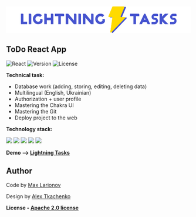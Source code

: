 ![Lightning Tasks](https://raw.githubusercontent.com/maxlarionov/todo-react-app/dcdc3edc89f941bb9d1f518c0bb55df332f9fbbc/src/imgs/logo.svg)

## ToDo React App

![React](https://img.shields.io/badge/React-15.4.1-%2361DAFB)
![Version](https://img.shields.io/badge/Version-1.0-%23FFDA00)
![License](https://img.shields.io/badge/License-Apache%202.0-brightgreen)

**Technical task:**
+ Database work (adding, storing, editing, deleting data)
+ Multilingual (English, Ukrainian)
+ Authorization + user profile
+ Mastering the Chakra UI
+ Mastering the Git
+ Deploy project to the web

**Technology stack:**

<a href="https://reactjs.org"><img src="https://img.shields.io/badge/React-61DAFB?style=for-the-badge&logo=React&logoColor=white"/></a>
<a href="https://chakra-ui.com"><img src="https://img.shields.io/badge/Chakra UI-319795?style=for-the-badge&logo=Chakra UI&logoColor=white"/></a>
<a href="https://www.i18next.com"><img src="https://img.shields.io/badge/i18next-26A69A?style=for-the-badge&logo=i18next&logoColor=white"/></a>
<a href="https://git-scm.com"><img src="https://img.shields.io/badge/Git-F05032?style=for-the-badge&logo=git&logoColor=white"/></a>
<a href="https://mockapi.io/"><img src="https://img.shields.io/badge/mockAPI-000000?style=for-the-badge&logo=&logoColor=white"/></a>

**Demo —> <a href="https://maxlarionov.github.io/todo-react-app/">Lightning Tasks</a>**

## Author

Code by <a href="https://github.com/maxlarionov">Max Larionov</a>

Design by <a href="https://www.behance.net/Assasinsas528c">Alex Tkachenko</a>

**License - [Apache 2.0 license](https://github.com/maxlarionov/todo-react-app/blob/master/LICENSE.txt)**
